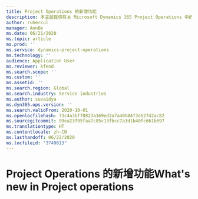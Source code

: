 ```yaml
---
title: Project Operations 的新增功能
description: 本主题提供有关 Microsoft Dynamics 365 Project Operations 中的新增功能的信息。
author: ruhercul
manager: AnnBe
ms.date: 06/21/2020
ms.topic: article
ms.prod: ''
ms.service: dynamics-project-operations
ms.technology: ''
audience: Application User
ms.reviewer: kfend
ms.search.scope: ''
ms.custom: ''
ms.assetid: ''
ms.search.region: Global
ms.search.industry: Service industries
ms.author: suvaidya
ms.dyn365.ops.version: ''
ms.search.validFrom: 2020-10-01
ms.openlocfilehash: 73c4a3bff0823a169ed2a7a40b84f3d52742ac82
ms.sourcegitcommit: 99ea23f95faa7c85c13fbcc7a3d1b40fc661b697
ms.translationtype: HT
ms.contentlocale: zh-CN
ms.lasthandoff: 06/22/2020
ms.locfileid: "3749813"
---
```

# <a name="whats-new-in-project-operations"></a><span data-ttu-id="99043-103">Project Operations 的新增功能</span><span class="sxs-lookup"><span data-stu-id="99043-103">What's new in Project operations</span></span>
